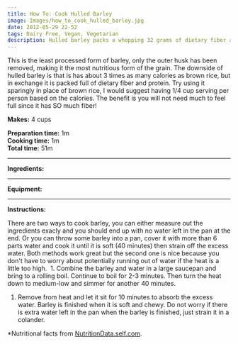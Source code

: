 ```yaml
---
title: How To: Cook Hulled Barley
image: Images/how_to_cook_hulled_barley.jpg
date: 2012-05-29 22-52
tags: Dairy Free, Vegan, Vegetarian
description: Hulled barley packs a whopping 32 grams of dietary fiber and 23 grams of protein in a 1 cup serving! Try using it in place of brown rice sometime or add it to soups instead of noodles.
---
```

This is the least processed form of barley, only the outer husk has been removed, making it the most nutritious form of the grain. The downside of hulled barley is that is has about 3 times as many calories as brown rice, but in exchange it is packed full of dietary fiber and protein. Try using it sparingly in place of brown rice, I would suggest having 1/4 cup serving per person based on the calories. The benefit is you will not need much to feel full since it has SO much fiber!

**Makes:** 4 cups

**Preparation time:** 1m  
**Cooking time:** 1m  
**Total time:** 51m

---

**Ingredients:**



---

**Equipment:** 

---

**Instructions:**

There are two ways to cook barley, you can either measure out the ingredients exacly and you should end up with no water left in the pan at the end. Or you can throw some barley into a pan, cover it with more than 6 parts water and cook it until it is soft (40 minutes) then strain off the excess water. Both methods work great but the second one is nice because you don't have to worry about potentially running out of water if the heat is a little too high.  1. Combine the barley and water in a large saucepan and bring to a rolling boil. Continue to boil for 2-3 minutes. Then turn the heat down to medium-low and simmer for another 40 minutes. 

1. Remove from heat and let it sit for 10 minutes to absorb the excess water. Barley is finished when it is soft and chewy. Do not worry if there is extra water left in the pan when the barley is finished, just strain it in a colander.


*Nutritional facts from [NutritionData.self.com](http://nutritiondata.self.com/facts/cereal-grains-and-pasta/5678/2).
